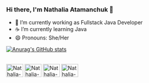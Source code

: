 ### Hi there, I'm Nathalia Atamanchuk 👋

- 🌱 I’m currently working as Fullstack Java Developer
- ☕ I’m currently learning Java 
- 😄 Pronouns: She/Her

[![Anurag's GitHub stats](https://github-readme-stats.vercel.app/api?username=nathaliaatamanchuk&theme=midnight-purple&show_icons=true)](https://github.com/nathaliaatamanchuk/github-readme-stats)


<div style= "display: inline_block"><br>
  <img align="center" alt="Nathalia-Java" height="35" width="45" src="https://cdn.jsdelivr.net/gh/devicons/devicon/icons/java/java-original.svg">
  <img align="center" alt="Nathalia-Angular" height="35" width="45" src="https://img.shields.io/badge/Angular-DD0031?style=for-the-badge&logo=angular&logoColor=white">
  <img align="center" alt="Nathalia-Spring" height="35" width="45" src="https://img.shields.io/badge/Spring-6DB33F?style=for-the-badge&logo=spring&logoColor=white">
  <img align="center" alt="Nathalia-Jetbrains" height="35" width="45" src="https://cdn.jsdelivr.net/gh/devicons/devicon/icons/jetbrains/jetbrains-original.svg">
</div>
